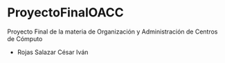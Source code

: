 # ProyectoFinalOACC
Proyecto Final de la materia de Organización y Administración de Centros de Cómputo

* Rojas Salazar César Iván
